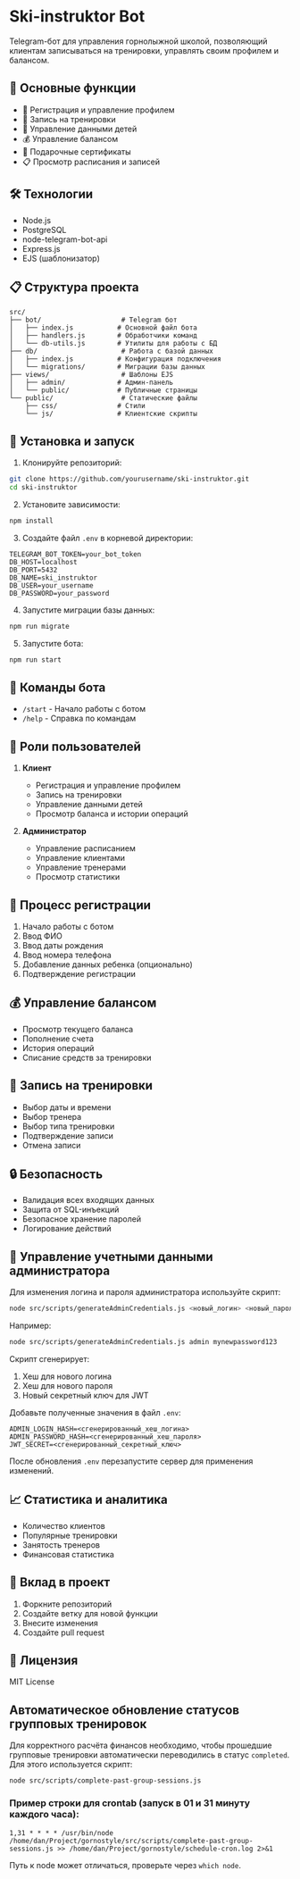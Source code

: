 # Ski-instruktor Bot

Telegram-бот для управления горнолыжной школой, позволяющий клиентам записываться на тренировки, управлять своим профилем и балансом.

## 🚀 Основные функции

- 📝 Регистрация и управление профилем
- 🎯 Запись на тренировки
- 👶 Управление данными детей
- 💰 Управление балансом
- 🎁 Подарочные сертификаты
- 📋 Просмотр расписания и записей

## 🛠 Технологии

- Node.js
- PostgreSQL
- node-telegram-bot-api
- Express.js
- EJS (шаблонизатор)

## 📋 Структура проекта

```
src/
├── bot/                    # Telegram бот
│   ├── index.js           # Основной файл бота
│   ├── handlers.js        # Обработчики команд
│   └── db-utils.js        # Утилиты для работы с БД
├── db/                     # Работа с базой данных
│   ├── index.js           # Конфигурация подключения
│   └── migrations/        # Миграции базы данных
├── views/                  # Шаблоны EJS
│   ├── admin/             # Админ-панель
│   └── public/            # Публичные страницы
└── public/                 # Статические файлы
    ├── css/               # Стили
    └── js/                # Клиентские скрипты
```

## 🚀 Установка и запуск

1. Клонируйте репозиторий:
```bash
git clone https://github.com/yourusername/ski-instruktor.git
cd ski-instruktor
```

2. Установите зависимости:
```bash
npm install
```

3. Создайте файл `.env` в корневой директории:
```env
TELEGRAM_BOT_TOKEN=your_bot_token
DB_HOST=localhost
DB_PORT=5432
DB_NAME=ski_instruktor
DB_USER=your_username
DB_PASSWORD=your_password
```

4. Запустите миграции базы данных:
```bash
npm run migrate
```

5. Запустите бота:
```bash
npm run start
```

## 📝 Команды бота

- `/start` - Начало работы с ботом
- `/help` - Справка по командам

## 👥 Роли пользователей

1. **Клиент**
   - Регистрация и управление профилем
   - Запись на тренировки
   - Управление данными детей
   - Просмотр баланса и истории операций

2. **Администратор**
   - Управление расписанием
   - Управление клиентами
   - Управление тренерами
   - Просмотр статистики

## 🔄 Процесс регистрации

1. Начало работы с ботом
2. Ввод ФИО
3. Ввод даты рождения
4. Ввод номера телефона
5. Добавление данных ребенка (опционально)
6. Подтверждение регистрации

## 💰 Управление балансом

- Просмотр текущего баланса
- Пополнение счета
- История операций
- Списание средств за тренировки

## 🎯 Запись на тренировки

- Выбор даты и времени
- Выбор тренера
- Выбор типа тренировки
- Подтверждение записи
- Отмена записи

## 🔒 Безопасность

- Валидация всех входящих данных
- Защита от SQL-инъекций
- Безопасное хранение паролей
- Логирование действий

## 👤 Управление учетными данными администратора

Для изменения логина и пароля администратора используйте скрипт:

```bash
node src/scripts/generateAdminCredentials.js <новый_логин> <новый_пароль>
```

Например:
```bash
node src/scripts/generateAdminCredentials.js admin mynewpassword123
```

Скрипт сгенерирует:
1. Хеш для нового логина
2. Хеш для нового пароля
3. Новый секретный ключ для JWT

Добавьте полученные значения в файл `.env`:
```env
ADMIN_LOGIN_HASH=<сгенерированный_хеш_логина>
ADMIN_PASSWORD_HASH=<сгенерированный_хеш_пароля>
JWT_SECRET=<сгенерированный_секретный_ключ>
```

После обновления `.env` перезапустите сервер для применения изменений.

## 📈 Статистика и аналитика

- Количество клиентов
- Популярные тренировки
- Занятость тренеров
- Финансовая статистика

## 🤝 Вклад в проект

1. Форкните репозиторий
2. Создайте ветку для новой функции
3. Внесите изменения
4. Создайте pull request

## 📄 Лицензия

MIT License

## Автоматическое обновление статусов групповых тренировок

Для корректного расчёта финансов необходимо, чтобы прошедшие групповые тренировки автоматически переводились в статус `completed`. Для этого используется скрипт:

```
node src/scripts/complete-past-group-sessions.js
```

### Пример строки для crontab (запуск в 01 и 31 минуту каждого часа):

```
1,31 * * * * /usr/bin/node /home/dan/Project/gornostyle/src/scripts/complete-past-group-sessions.js >> /home/dan/Project/gornostyle/schedule-cron.log 2>&1
```

Путь к node может отличаться, проверьте через `which node`. 